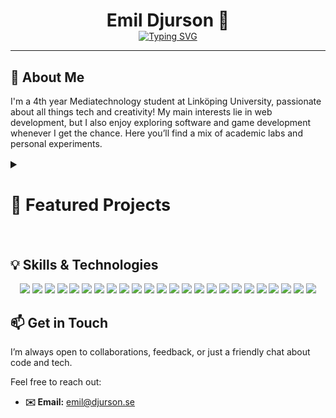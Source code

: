 <!-- Header -->
<h1 align="center" style="margin-bottom: 0; border-bottom: 0;">Emil Djurson 👋</h1>

<!-- Animated subtitle -->
<p align="center" style="margin: 0;">
  <a href="https://git.io/typing-svg">
    <img src="https://readme-typing-svg.demolab.com?font=Fira+Code&size=18&pause=1500&color=8A8A8A&center=true&width=500&lines=Ackchyually+not+an+engineer%E2%98%9D%EF%B8%8F%F0%9F%A4%93+(yet)" 
         alt="Typing SVG" />
  </a>
</p>

<!-- GitHub streak
<p align="center" style="margin: 0;">
  <a href="https://git.io/streak-stats">
    <img src="https://streak-stats.demolab.com/?user=Djurson" alt="GitHub Streak" />
  </a>
</p> -->

---

<h2 style="border-bottom: none;">💬 About Me</h2>
<p>
  I'm a 4th year Mediatechnology student at Linköping University, passionate about all things tech and creativity! My main interests lie in web development, but I also enjoy exploring software    and game development whenever I get the chance. Here you’ll find a mix of academic labs and personal experiments.
</p>

<details> 
  <summary style="font-size: 18px; font-weight: bold;"><h2>🚀 Featured Projects<h2></summary>
  <p align="left">
    <a href="https://github.com/Skill-issue-coding/ml-model-for-image-classification">
      <img width="350" height="140" src="https://github-readme-stats.vercel.app/api/pin/?username=Skill-issue-coding&repo=ml-model-for-image-classification&hide_border=true&icon_color=F8D866" alt="ml-model-for-image-classification" />
    </a>
    <a href="https://github.com/Djurson/studydash">
      <img width="350" height="140" src="https://github-readme-stats.vercel.app/api/pin/?username=Djurson&repo=studydash&hide_border=true&icon_color=F8D866" alt="studydash" />
    </a>
    <a href="https://github.com/Djurson/Test-Motocross-Products-DB">
      <img width="350" height="140" src="https://github-readme-stats.vercel.app/api/pin/?username=Djurson&repo=Test-Motocross-Products-DB&hide_border=true&icon_color=F8D866" alt="Test-Motocross-Products-DB" />
    </a>
    <a href="https://github.com/Skill-issue-coding/Docker-GO-NextJS-Test">
      <img width="350" height="140" src="https://github-readme-stats.vercel.app/api/pin/?username=Skill-issue-coding&repo=Docker-GO-NextJS-Test&hide_border=true&icon_color=F8D866" alt="Docker-GO-NextJS-Test" />
    </a>
    <a href="https://github.com/Djurson/PayDay2-2D">
      <img width="350" height="140" src="https://github-readme-stats.vercel.app/api/pin/?username=Djurson&repo=PayDay2-2D&hide_border=true&icon_color=F8D866" alt="PayDay2-2D" />
    </a>
    <a href="https://github.com/Djurson/RayTracingTest">
      <img width="350" height="140" src="https://github-readme-stats.vercel.app/api/pin/?username=Djurson&repo=RayTracingTest&hide_border=true&icon_color=F8D866" alt="RayTracingTest" />
    </a>
    <a href="https://github.com/Djurson/TFYA65">
      <img width="350" height="140" src="https://github-readme-stats.vercel.app/api/pin/?username=Djurson&repo=TFYA65&hide_border=true&icon_color=F8D866" alt="TFYA65" />
    </a>
  </p>

</details>

<h2>💡 Skills & Technologies</h2>

<p align="center"> 
    <img src="https://img.shields.io/badge/Vercel-%23000000.svg?style=for-the-badge&logo=vercel&logoColor=white" />
    <img src="https://img.shields.io/badge/Firebase-039BE5?style=for-the-badge&logo=Firebase&logoColor=white" />
    <img src="https://img.shields.io/badge/Postgres-%23316192.svg?style=for-the-badge&logo=postgresql&logoColor=white" />
    <img src="https://img.shields.io/badge/NumPy-4DABCF?style=for-the-badge&logo=numpy&logoColor=fff" />
    <img src="https://img.shields.io/badge/Pandas-150458?style=for-the-badge&logo=pandas&logoColor=fff" />
    <img src="https://img.shields.io/badge/Blender-%23F5792A.svg?style=for-the-badge&logo=blender&logoColor=white" />
    <img src="https://img.shields.io/badge/Figma-F24E1E?style=for-the-badge&logo=figma&logoColor=white" />
    <img src="https://img.shields.io/badge/Docker-2496ED?style=for-the-badge&logo=docker&logoColor=fff" />
    <img src="https://img.shields.io/badge/Flask-000?style=for-the-badge&logo=flask&logoColor=fff" />
    <img src="https://img.shields.io/badge/Next.js-black?style=for-the-badge&logo=next.js&logoColor=white" />
    <img src="https://img.shields.io/badge/Node.js-6DA55F?style=for-the-badge&logo=node.js&logoColor=white" />
    <img src="https://img.shields.io/badge/React-%2320232a.svg?style=for-the-badge&logo=react&logoColor=%2361DAFB" />
    <img src="https://img.shields.io/badge/Unity-%23000000.svg?style=for-the-badge&logo=unity&logoColor=white" />
    <img src="https://img.shields.io/badge/cmake-darkgreen?style=for-the-badge&logo=cmake" />
    <img src="https://img.shields.io/badge/C++-%2300599C.svg?style=for-the-badge&logo=c%2B%2B&logoColor=white" />
    <img src="https://custom-icon-badges.demolab.com/badge/C%23-%23239120.svg?style=for-the-badge&logo=cshrp&logoColor=white" />
    <img src="https://img.shields.io/badge/Go-%2300ADD8.svg?style=for-the-badge&logo=go&logoColor=white" />
    <img src="https://img.shields.io/badge/CSS-1572B6?style=for-the-badge&logo=css3&logoColor=fff" />
    <img src="https://img.shields.io/badge/HTML-%23E34F26.svg?style=for-the-badge&logo=html5&logoColor=white" />
    <img src="https://img.shields.io/badge/JavaScript-F7DF1E?style=for-the-badge&logo=javascript&logoColor=000" />
    <img src="https://img.shields.io/badge/TypeScript-3178C6?style=for-the-badge&logo=typescript&logoColor=fff" />
    <img src="https://img.shields.io/badge/Java-%23ED8B00.svg?style=for-the-badge&logo=openjdk&logoColor=white" />
    <img src="https://img.shields.io/badge/php-%23777BB4.svg?style=for-the-badge&logo=php&logoColor=white" />
    <img src="https://img.shields.io/badge/Python-3776AB?style=for-the-badge&logo=python&logoColor=fff" />
</p>

<h2 style="border-bottom: none;">📫 Get in Touch</h2>

<p>
  I’m always open to collaborations, feedback, or just a friendly chat about code and tech.
</p>

Feel free to reach out:

- **✉️ Email:** emil@djurson.se
